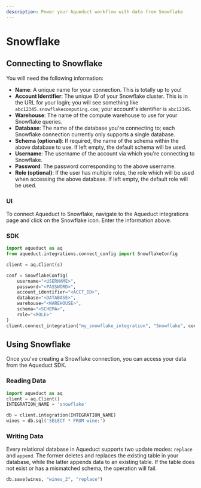 ```yaml
---
description: Power your Aqueduct workflow with data from Snowflake
---
```


# Snowflake

## Connecting to Snowflake

You will need the following information:

* **Name**: A unique name for your connection. This is totally up to you!
* **Account Identifier**: The unique ID of your Snowflake cluster. This is in the URL for your login; you will see something like `abc12345.snowflakecomputing.com`; your account's identifier is `abc12345`.
* **Warehouse**: The name of the compute warehouse to use for your Snowflake queries.&#x20;
* **Database**: The name of the database you're connecting to; each Snowflake connection currently only supports a single database.
* **Schema (optional)**: If required, the name of the schema within the above database to use. If left empty, the default schema will be used.&#x20;
* **Username**: The username of the account via which you're connecting to Snowflake.
* **Password**: The password corresponding to the above username.
* **Role (optional)**: If the user has multiple roles, the role which will be used when accessing the above database. If left empty, the default role will be used.

### UI

To connect Aqueduct to Snowflake, navigate to the Aqueduct integrations page and click on the Snowflake icon. Enter the information above.

### SDK

```python
import aqueduct as aq
from aqueduct.integrations.connect_config import SnowflakeConfig

client = aq.Client(s)

conf = SnowflakeConfig(
    username="<USERNAME>",
    password="<PASSWORD>",
    account_identifier="<ACCT_ID>",
    database="<DATABASE>",
    warehouse="<WAREHOUSE>",
    schema="<SCHEMA>",
    role="<ROLE>"
)
client.connect_integration("my_snowflake_integration", "Snowflake", conf)

```

## Using Snowflake

Once you've creating a Snowflake connection, you can access your data from the Aqueduct SDK.

### Reading Data

```python
import aqueduct as aq
client = aq.Client()
INTEGRATION_NAME = 'snowflake'

db = client.integration(INTEGRATION_NAME)
wines = db.sql('SELECT * FROM wine;')
```

### Writing Data

Every relational database in Aqueduct supports two update modes: `replace` and `append`. The former deletes and replaces the existing table in your database, while the latter appends data to an existing table. If the table does not exist or has a mismatched schema, the operation will fail.

```python
db.save(wines, "wines_2", "replace")
```

